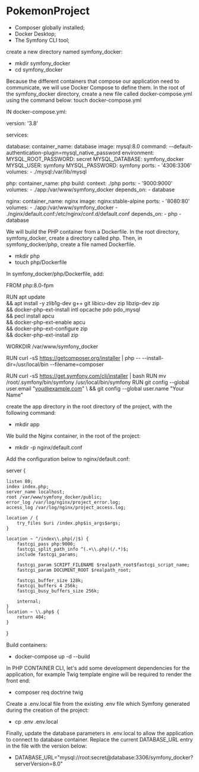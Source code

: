 # PokemonProject
- Composer globally installed;
- Docker Desktop;
- The Symfony CLI tool;

create a new directory named symfony_docker:
- mkdir symfony_docker
- cd symfony_docker

Because the different containers that compose our application need to communicate, we will use Docker Compose to define them. In the root of the symfony_docker directory, 
create a new file called docker-compose.yml using the command below:
touch docker-compose.yml

IN docker-compose.yml:

version: '3.8'

services:

  database:
    container_name: database
    image: mysql:8.0
    command: --default-authentication-plugin=mysql_native_password
    environment:
      MYSQL_ROOT_PASSWORD: secret
      MYSQL_DATABASE: symfony_docker
      MYSQL_USER: symfony
      MYSQL_PASSWORD: symfony
    ports:
      - '4306:3306'
    volumes:
      - ./mysql:/var/lib/mysql
      
  php:
    container_name: php
    build:
      context: ./php
    ports:
      - '9000:9000'
    volumes:
      - ./app:/var/www/symfony_docker
    depends_on:
      - database
      
  nginx:
    container_name: nginx
    image: nginx:stable-alpine
    ports:
      - '8080:80'
    volumes:
      - ./app:/var/www/symfony_docker
      - ./nginx/default.conf:/etc/nginx/conf.d/default.conf
    depends_on:
      - php
      - database

	  
	  

We will build the PHP container from a Dockerfile.
In the root directory, symfony_docker, create a directory called php. Then, in symfony_docker/php, create a file named Dockerfile.
- mkdir php
- touch php/Dockerfile


In symfony_docker/php/Dockerfile, add:


FROM php:8.0-fpm

RUN apt update \
    && apt install -y zlib1g-dev g++ git libicu-dev zip libzip-dev zip \
    && docker-php-ext-install intl opcache pdo pdo_mysql \
    && pecl install apcu \
    && docker-php-ext-enable apcu \
    && docker-php-ext-configure zip \
    && docker-php-ext-install zip

WORKDIR /var/www/symfony_docker

RUN curl -sS https://getcomposer.org/installer | php -- --install-dir=/usr/local/bin --filename=composer

RUN curl -sS https://get.symfony.com/cli/installer | bash
RUN mv /root/.symfony/bin/symfony /usr/local/bin/symfony
RUN git config --global user.email "you@example.com" \ 
    && git config --global user.name "Your Name"
    
    



create the app directory in the root directory of the project, with the following command:
- mkdir app




We build the Nginx container, in the root of the project:
- mkdir -p nginx/default.conf



Add the configuration below to nginx/default.conf:

server {

    listen 80;
    index index.php;
    server_name localhost;
    root /var/www/symfony_docker/public;
    error_log /var/log/nginx/project_error.log;
    access_log /var/log/nginx/project_access.log;
    
    location / {
        try_files $uri /index.php$is_args$args;
    }

    location ~ ^/index\\.php(/|$) {
        fastcgi_pass php:9000;
        fastcgi_split_path_info ^(.+\\.php)(/.*)$;
        include fastcgi_params;

        fastcgi_param SCRIPT_FILENAME $realpath_root$fastcgi_script_name;
        fastcgi_param DOCUMENT_ROOT $realpath_root;

        fastcgi_buffer_size 128k;
        fastcgi_buffers 4 256k;
        fastcgi_busy_buffers_size 256k;

        internal;
    }
    location ~ \\.php$ {
        return 404;
    }
    
}




Build containers:
- docker-compose up -d --build


In PHP CONTAINER CLI, let's add some development dependencies for the application, 
for example Twig template engine will be required to render the front end:
- composer req doctrine twig



Create a .env.local file from the existing .env file which Symfony generated during the creation of the project:
- cp .env .env.local

Finally, update the database parameters in .env.local to allow the application to connect to database container.
Replace the current DATABASE_URL entry in the file with the version below:
- DATABASE_URL="mysql://root:secret@database:3306/symfony_docker?serverVersion=8.0"
